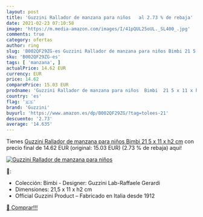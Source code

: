 ```yaml
---
layout: post
title: 'Guzzini Rallador de manzana para niños   al 2.73 % de rebaja'
date: 2021-02-23 07:10:58
image: 'https://m.media-amazon.com/images/I/41pQUL25oUL._SL400_.jpg'
comments: true
category: ofertas
author: ring
slug: 'B002QF29ZG-es Guzzini Rallador de manzana para niños Bimbi 21 5 x 11 x...'
sku: 'B002QF29ZG-es'
tags: [ 'manzana', ]
actualPrice: 14.62 EUR
currency: EUR
price: 14.62
comparePrice: 15.03 EUR
prodname: 'Guzzini Rallador de manzana para niños  Bimbi  21 5 x 11 x h2 cm'
country: 'es'
flag: '🇪🇸'
brand: 'Guzzini'
buyurl: 'https://www.amazon.es/dp/B002QF29ZG/?tag=tolees-21'
descuento: '2.73'
average: '14.635'
---
```


Tienes [Guzzini Rallador de manzana para niños  Bimbi  21 5 x 11 x h2 cm](https://www.amazon.es/dp/B002QF29ZG/?tag=tolees-21) con precio final de  14.62 EUR (original: 15.03 EUR) (2.73 %  de rebaja) aqui!

[![Guzzini Rallador de manzana para niños  ](https://m.media-amazon.com/images/I/41pQUL25oUL._SL400_.jpg)](https://www.amazon.es/dp/B002QF29ZG/?tag=tolees-21)

🔎:

- Colección: Bimbi - Designer: Guzzini Lab-Raffaele Gerardi
- Dimensiones: 21,5 x 11 x h2 cm
- Official Guzzini Product – Fabricado en Italia desde 1912

[🛒 Comprar!!!](https://www.amazon.es/dp/B002QF29ZG/?tag=tolees-21)
